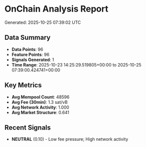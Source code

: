 # OnChain Analysis Report
Generated: 2025-10-25 07:39:02 UTC

## Data Summary
- **Data Points**: 96
- **Feature Points**: 96
- **Signals Generated**: 1
- **Time Range**: 2025-10-23 14:25:29.519805+00:00 to 2025-10-25 07:39:00.424741+00:00

## Key Metrics
- **Avg Mempool Count**: 48596
- **Avg Fee (30min)**: 1.3 sat/vB
- **Avg Network Activity**: 1.000
- **Avg Market Structure**: 0.641

## Recent Signals
- **NEUTRAL** (0.10) - Low fee pressure; High network activity
